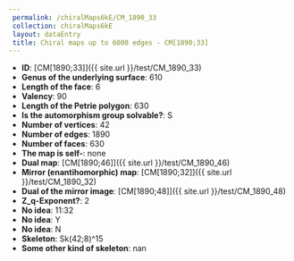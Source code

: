 ```yaml
--- 
 permalink: /chiralMaps6kE/CM_1890_33 
 collection: chiralMaps6kE
 layout: dataEntry
 title: Chiral maps up to 6000 edges - CM[1890;33]
---
```


- **ID**: [CM[1890;33]]({{ site.url }}/test/CM_1890_33)
- **Genus of the underlying surface**: 610
- **Length of the face**: 6
- **Valency**: 90
- **Length of the Petrie polygon**: 630
- **Is the automorphism group solvable?**: S
- **Number of vertices**: 42
- **Number of edges**: 1890
- **Number of faces**: 630
- **The map is self-**: none
- **Dual map**: [CM[1890;46]]({{ site.url }}/test/CM_1890_46)
- **Mirror (enantihomorphic) map**: [CM[1890;32]]({{ site.url }}/test/CM_1890_32)
- **Dual of the mirror image**: [CM[1890;48]]({{ site.url }}/test/CM_1890_48)
- **Z_q-Exponent?**: 2
- **No idea**:  11:32
- **No idea**: Y
- **No idea**: N
- **Skeleton**: Sk(42;8)^15
- **Some other kind of skeleton**: nan
